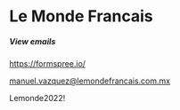 # Le Monde Francais

##### View emails

  https://formspree.io/

  manuel.vazquez@lemondefrancais.com.mx

  Lemonde2022!
